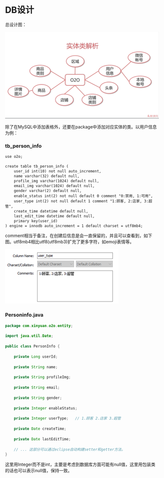 # DB设计

总设计图：

<img src="./screenshots/chapter2/schema.png" style="zoom:50%;margin-left:0;" />

除了在MySQL中添加表格外，还要在package中添加对应实体的类。以用户信息为例：

### tb_person_info

``` mysql
use o2o;

create table tb_person_info (
	user_id int(10) not null auto_increment,
    name varchar(32) default null,
    profile_img varchar(1024) default null,
    email_img varchar(1024) default null,
    gender varchar(2) default null,
    enable_status int(2) not null default 0 comment "0:禁用, 1:可用",
    user_type int(2) not null default 1 comment "1:顾客, 2:店家, 3:超管",
    create_time datetime default null,
    last_edit_time datetime default null,
    primary key(user_id)
) engine = innodb auto_increment = 1 default charset = utf8mb4;
```

comment相当于备注，在创建后信息是会一直保留的，并且可以查看到，如下图。utf8mb4相比utf8(utf8mb3)扩充了更多字符，如emoji表情等。

<img src="./screenshots/chapter2/comment.png" style="margin-left:0;" />

### Personinfo.java

``` java
package com.xinyuan.o2o.entity;

import java.util.Date;

public class PersonInfo {

	private Long userId;
	
	private String name;
	
	private String profileImg;
	
	private String email;
	
	private String gender;
	
	private Integer enableStatus;
	
	private Integer userType;	// 1.顾客 2.店家 3.超管
	
	private Date createTime;
	
	private Date lastEditTime;

	// ... 这部分可以通过eclipse自动构建setter和getter方法。
}

```

这里用Integer而不是int，主要是考虑到数据库方面可能有null值，这里用包装类的话也可以表示null值，保持一致。









